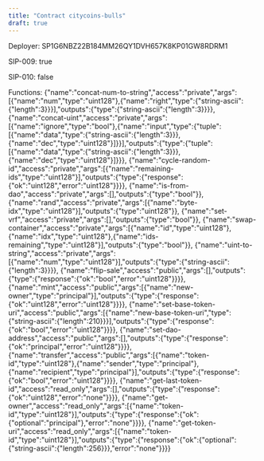 ```yaml
---
title: "Contract citycoins-bulls"
draft: true
---
```

Deployer: SP1G6NBZ22B184MM26QY1DVH657K8KP01GW8RDRM1

SIP-009: true

SIP-010: false

Functions:
{"name":"concat-num-to-string","access":"private","args":[{"name":"num","type":"uint128"},{"name":"right","type":{"string-ascii":{"length":3}}}],"outputs":{"type":{"string-ascii":{"length":3}}}}, {"name":"concat-uint","access":"private","args":[{"name":"ignore","type":"bool"},{"name":"input","type":{"tuple":[{"name":"data","type":{"string-ascii":{"length":3}}},{"name":"dec","type":"uint128"}]}}],"outputs":{"type":{"tuple":[{"name":"data","type":{"string-ascii":{"length":3}}},{"name":"dec","type":"uint128"}]}}}, {"name":"cycle-random-id","access":"private","args":[{"name":"remaining-ids","type":"uint128"}],"outputs":{"type":{"response":{"ok":"uint128","error":"uint128"}}}}, {"name":"is-from-dao","access":"private","args":[],"outputs":{"type":"bool"}}, {"name":"rand","access":"private","args":[{"name":"byte-idx","type":"uint128"}],"outputs":{"type":"uint128"}}, {"name":"set-vrf","access":"private","args":[],"outputs":{"type":"bool"}}, {"name":"swap-container","access":"private","args":[{"name":"id","type":"uint128"},{"name":"idx","type":"uint128"},{"name":"ids-remaining","type":"uint128"}],"outputs":{"type":"bool"}}, {"name":"uint-to-string","access":"private","args":[{"name":"num","type":"uint128"}],"outputs":{"type":{"string-ascii":{"length":3}}}}, {"name":"flip-sale","access":"public","args":[],"outputs":{"type":{"response":{"ok":"bool","error":"uint128"}}}}, {"name":"mint","access":"public","args":[{"name":"new-owner","type":"principal"}],"outputs":{"type":{"response":{"ok":"uint128","error":"uint128"}}}}, {"name":"set-base-token-uri","access":"public","args":[{"name":"new-base-token-uri","type":{"string-ascii":{"length":210}}}],"outputs":{"type":{"response":{"ok":"bool","error":"uint128"}}}}, {"name":"set-dao-address","access":"public","args":[],"outputs":{"type":{"response":{"ok":"principal","error":"uint128"}}}}, {"name":"transfer","access":"public","args":[{"name":"token-id","type":"uint128"},{"name":"sender","type":"principal"},{"name":"recipient","type":"principal"}],"outputs":{"type":{"response":{"ok":"bool","error":"uint128"}}}}, {"name":"get-last-token-id","access":"read_only","args":[],"outputs":{"type":{"response":{"ok":"uint128","error":"none"}}}}, {"name":"get-owner","access":"read_only","args":[{"name":"token-id","type":"uint128"}],"outputs":{"type":{"response":{"ok":{"optional":"principal"},"error":"none"}}}}, {"name":"get-token-uri","access":"read_only","args":[{"name":"token-id","type":"uint128"}],"outputs":{"type":{"response":{"ok":{"optional":{"string-ascii":{"length":256}}},"error":"none"}}}}
